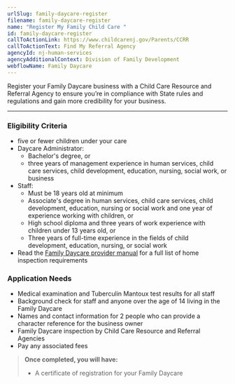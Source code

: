 ```yaml
---
urlSlug: family-daycare-register
filename: family-daycare-register
name: "Register My Family Child Care "
id: family-daycare-register
callToActionLink: https://www.childcarenj.gov/Parents/CCRR
callToActionText: Find My Referral Agency
agencyId: nj-human-services
agencyAdditionalContext: Division of Family Development
webflowName: Family Daycare
---
```


Register your Family Daycare business with a Child Care Resource and Referral Agency to ensure you’re in compliance with State rules and regulations and gain more credibility for your business.

---

### Eligibility Criteria

- five or fewer children under your care
- Daycare Administrator:
  - Bachelor's degree, or
  - three years of management experience in human services, child care services, child development, education, nursing, social work, or business
- Staff:
  - Must be 18 years old at minimum
  - Associate's degree in human services, child care services, child development, education, nursing or social work and one year of experience working with children, or
  - High school diploma and three years of work experience with children under 13 years old, or
  - Three years of full-time experience in the fields of child development, education, nursing, or social work
- Read the [Family Daycare provider manual](https://www.nj.gov/dcf/providers/licensing/laws/FCCmanual.pdf) for a full list of home inspection requirements

### Application Needs

- Medical examination and Tuberculin Mantoux test results for all staff
- Background check for staff and anyone over the age of 14 living in the Family Daycare
- Names and contact information for 2 people who can provide a character reference for the business owner
- Family Daycare inspection by Child Care Resource and Referral Agencies
- Pay any associated fees

> **Once completed, you will have:**
>
> - A certificate of registration for your Family Daycare
